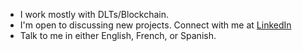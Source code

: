 - I work mostly with DLTs/Blockchain.
- I'm open to discussing new projects. Connect with me at [LinkedIn](https://www.linkedin.com/in/vidalpaulo/)
- Talk to me in either English, French, or Spanish.

 
